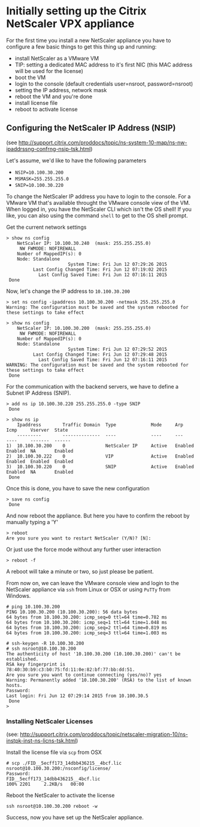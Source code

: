 
# Initially setting up the Citrix NetScaler VPX appliance

For the first time you install a new NetScaler appliance you have to configure a few basic things to get this thing up and running:
* install NetScaler as a VMware VM
* TIP: setting a dedicated MAC address to it's first NIC (this MAC address will be used for the license)
* boot the VM
* login to the console (default credentials user=nsroot, password=nsroot)
* setting the IP address, network mask
* reboot the VM and you're done
* install license file
* reboot to activate license


## Configuring the NetScaler IP Address (NSIP)
(see http://support.citrix.com/proddocs/topic/ns-system-10-map/ns-nw-ipaddrssng-confrng-nsip-tsk.html)

Let's assume, we'd like to have the following parameters
* `NSIP=10.100.30.200`
* `MSMASK=255.255.255.0`
* `SNIP=10.100.30.220`


To change the NetScaler IP address you have to login to the console. For a VMware VM that's available throught the VMware console view of the VM. When logged in, you have the NetScaler CLI which isn't the OS shell! If you like, you can also using the command `shell` to get to the OS shell prompt.

Get the current network settings
```
> show ns config
	NetScaler IP: 10.100.30.240  (mask: 255.255.255.0)
	 NW FWMODE: NOFIREWALL
	Number of MappedIP(s): 0
	Node: Standalone
	                   System Time: Fri Jun 12 07:29:26 2015
	      Last Config Changed Time: Fri Jun 12 07:19:02 2015
	        Last Config Saved Time: Fri Jun 12 07:16:11 2015
 Done
```

Now, let's change the IP address to `10.100.30.200`
```
> set ns config -ipaddress 10.100.30.200 -netmask 255.255.255.0
Warning: The configuration must be saved and the system rebooted for these settings to take effect
```

```
> show ns config
	NetScaler IP: 10.100.30.200  (mask: 255.255.255.0)
	 NW FWMODE: NOFIREWALL
	Number of MappedIP(s): 0
	Node: Standalone
	                   System Time: Fri Jun 12 07:29:52 2015
	      Last Config Changed Time: Fri Jun 12 07:29:48 2015
	        Last Config Saved Time: Fri Jun 12 07:16:11 2015
WARNING: The configuration must be saved and the system rebooted for these settings to take effect
 Done
```

For the communication with the backend servers, we have to define a Subnet IP Address (SNIP).
```
> add ns ip 10.100.30.220 255.255.255.0 -type SNIP
 Done
```
```
> show ns ip
  	Ipaddress        Traffic Domain  Type             Mode     Arp      Icmp     Vserver  State
  	---------        --------------  ----             ----     ---      ----     -------  ------
1)	10.100.30.200    0               NetScaler IP     Active   Enabled  Enabled  NA       Enabled
2)	10.100.30.222    0               VIP              Active   Enabled  Enabled  Enabled  Enabled
3)	10.100.30.220    0               SNIP             Active   Enabled  Enabled  NA       Enabled
 Done
```

Once this is done, you have to save the new configuration
```
> save ns config
 Done
```

And now reboot the appliance. But here you have to confirm the reboot by manually typing a 'Y'
```
> reboot
Are you sure you want to restart NetScaler (Y/N)? [N]:
```
Or just use the force mode without any further user interaction
```
> reboot -f
```
A reboot will take a minute or two, so just please be patient.

From now on, we can leave the VMware console view and login to the NetScaler appliance via `ssh` from Linux or OSX or using `PuTTy` from Windows.
```
# ping 10.100.30.200
PING 10.100.30.200 (10.100.30.200): 56 data bytes
64 bytes from 10.100.30.200: icmp_seq=0 ttl=64 time=0.782 ms
64 bytes from 10.100.30.200: icmp_seq=1 ttl=64 time=1.048 ms
64 bytes from 10.100.30.200: icmp_seq=2 ttl=64 time=0.819 ms
64 bytes from 10.100.30.200: icmp_seq=3 ttl=64 time=1.003 ms
```

```
# ssh-keygen -R 10.100.30.200
# ssh nsroot@10.100.30.200
The authenticity of host '10.100.30.200 (10.100.30.200)' can't be established.
RSA key fingerprint is 78:40:30:b9:c3:b0:75:fd:11:0e:82:bf:77:bb:dd:51.
Are you sure you want to continue connecting (yes/no)? yes
Warning: Permanently added '10.100.30.200' (RSA) to the list of known hosts.
Password:
Last login: Fri Jun 12 07:29:14 2015 from 10.100.30.5
 Done
>
```


### Installing NetScaler Licenses
(see: http://support.citrix.com/proddocs/topic/netscaler-migration-10/ns-instpk-inst-ns-licns-tsk.html)

Install the license file via `scp` from OSX
```
# scp ./FID__5ecff173_14dbb436215__4bcf.lic nsroot@10.100.30.200:/nsconfig/license/
Password:
FID__5ecff173_14dbb436215__4bcf.lic                                                                  100% 2201     2.2KB/s   00:00
```

Reboot the NetScaler to activate the license
```
ssh nsroot@10.100.30.200 reboot -w
```


Success, now you have set up the NetScaler appliance.
